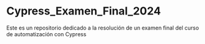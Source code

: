 # Cypress_Examen_Final_2024
Este es un repositorio dedicado a la resolución de un examen final del curso de automatización con Cypress

